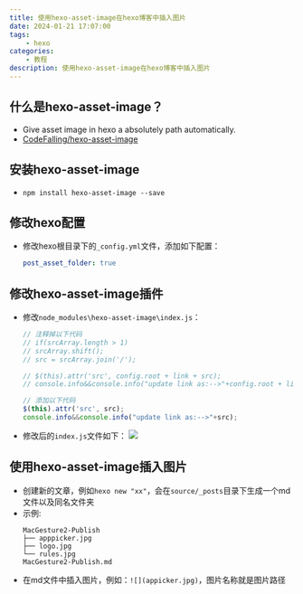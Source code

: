 ```yaml
---
title: 使用hexo-asset-image在hexo博客中插入图片
date: 2024-01-21 17:07:00
tags:
    - hexo
categories:
    - 教程
description: 使用hexo-asset-image在hexo博客中插入图片
---
```

<!-- more -->

## 什么是hexo-asset-image？

- Give asset image in hexo a absolutely path automatically.
- [CodeFalling/hexo-asset-image](https://github.com/CodeFalling/hexo-asset-image)

## 安装hexo-asset-image

- `npm install hexo-asset-image --save`


## 修改hexo配置

- 修改hexo根目录下的`_config.yml`文件，添加如下配置：

  ```yml
  post_asset_folder: true
  ```

## 修改hexo-asset-image插件

- 修改`node_modules\hexo-asset-image\index.js`：
  ```js
  // 注释掉以下代码
  // if(srcArray.length > 1)
  // srcArray.shift();
  // src = srcArray.join('/');

  // $(this).attr('src', config.root + link + src);
  // console.info&&console.info("update link as:-->"+config.root + link + src);

  // 添加以下代码
  $(this).attr('src', src);
  console.info&&console.info("update link as:-->"+src);
  ```
- 修改后的`index.js`文件如下：
  ![](修改hexo-asset-image的index文件.jpg)

## 使用hexo-asset-image插入图片

- 创建新的文章，例如`hexo new "xx"`，会在`source/_posts`目录下生成一个md文件以及同名文件夹
- 示例:
    ```
    MacGesture2-Publish
    ├── apppicker.jpg
    ├── logo.jpg
    └── rules.jpg
    MacGesture2-Publish.md
    ```
- 在md文件中插入图片，例如：`![](appicker.jpg)`，图片名称就是图片路径